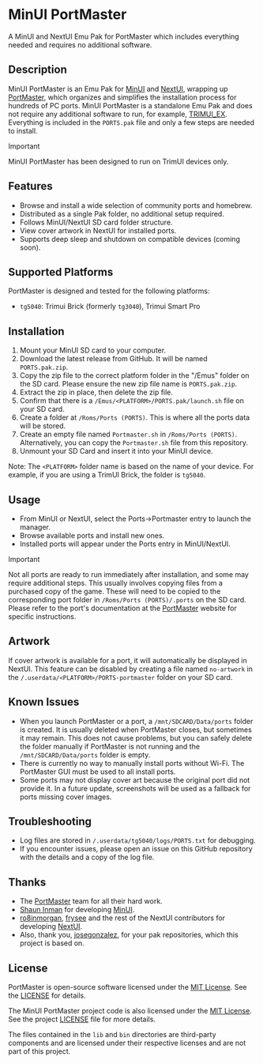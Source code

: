 # MinUI PortMaster

A MinUI and NextUI Emu Pak for PortMaster which includes everything needed and requires no additional software.

## Description

MinUI PortMaster is an Emu Pak for [MinUI](https://github.com/shauninman/MinUI) and [NextUI](https://github.com/LoveRetro/NextUI), wrapping up [PortMaster](https://portmaster.games/), which organizes and simplifies the installation process for hundreds of PC ports. MinUI PortMaster is a standalone Emu Pak and does not require any additional software to run, for example, [TRIMUI_EX](https://github.com/kloptops/TRIMUI_EX). Everything is included in the `PORTS.pak` file and only a few steps are needed to install.

> [!IMPORTANT]
> MinUI PortMaster has been designed to run on TrimUI devices only.

## Features

- Browse and install a wide selection of community ports and homebrew.
- Distributed as a single Pak folder, no additional setup required.
- Follows MinUI/NextUI SD card folder structure.
- View cover artwork in NextUI for installed ports.
- Supports deep sleep and shutdown on compatible devices (coming soon).

## Supported Platforms

PortMaster is designed and tested for the following platforms:

- `tg5040`: Trimui Brick (formerly `tg3040`), Trimui Smart Pro

## Installation

1. Mount your MinUI SD card to your computer.
2. Download the latest release from GitHub. It will be named `PORTS.pak.zip`.
3. Copy the zip file to the correct platform folder in the "/Emus" folder on the SD card. Please ensure the new zip file name is `PORTS.pak.zip`.
4. Extract the zip in place, then delete the zip file.
5. Confirm that there is a `/Emus/<PLATFORM>/PORTS.pak/launch.sh` file on your SD card.
6. Create a folder at `/Roms/Ports (PORTS)`. This is where all the ports data will be stored.
7. Create an empty file named `Portmaster.sh` in `/Roms/Ports (PORTS)`. Alternatively, you can copy the `Portmaster.sh` file from this repository.
8. Unmount your SD Card and insert it into your MinUI device.

Note: The `<PLATFORM>` folder name is based on the name of your device. For example, if you are using a TrimUI Brick, the folder is `tg5040`.

## Usage

- From MinUI or NextUI, select the Ports->Portmaster entry to launch the manager.
- Browse available ports and install new ones.
- Installed ports will appear under the Ports entry in MinUI/NextUI.

> [!IMPORTANT]
> Not all ports are ready to run immediately after installation, and some may require additional steps. This usually involves copying files from a purchased copy of the game. These will need to be copied to the corresponding port folder in `/Roms/Ports (PORTS)/.ports` on the SD card. Please refer to the port's documentation at the [PortMaster](https://portmaster.games/games.html) website for specific instructions.

## Artwork

If cover artwork is available for a port, it will automatically be displayed in NextUI. This feature can be disabled by creating a file named `no-artwork` in the `/.userdata/<PLATFORM>/PORTS-portmaster` folder on your SD card.

## Known Issues

- When you launch PortMaster or a port, a `/mnt/SDCARD/Data/ports` folder is created. It is usually deleted when PortMaster closes, but sometimes it may remain. This does not cause problems, but you can safely delete the folder manually if PortMaster is not running and the `/mnt/SDCARD/Data/ports` folder is empty.
- There is currently no way to manually install ports without Wi-Fi. The PortMaster GUI must be used to all install ports.
- Some ports may not display cover art because the original port did not provide it. In a future update, screenshots will be used as a fallback for ports missing cover images.

## Troubleshooting

- Log files are stored in `/.userdata/tg5040/logs/PORTS.txt` for debugging.
- If you encounter issues, please open an issue on this GitHub repository with the details and a copy of the log file.

## Thanks

- The [PortMaster](https://portmaster.games/) team for all their hard work.
- [Shaun Inman](https://github.com/shauninman) for developing [MinUI](https://github.com/shauninman/MinUI).
- [ro8inmorgan](https://github.com/ro8inmorgan), [frysee](https://github.com/frysee) and the rest of the NextUI contributors for developing [NextUI](https://github.com/LoveRetro/NextUI).
- Also, thank you, [josegonzalez](https://github.com/josegonzalez), for your pak repositories, which this project is based on.

## License

PortMaster is open-source software licensed under the [MIT License](https://opensource.org/licenses/MIT). See the [LICENSE](https://raw.githubusercontent.com/PortsMaster/PortMaster-GUI/refs/heads/main/LICENSE) for details.

The MinUI PortMaster project code is also licensed under the [MIT License](https://opensource.org/licenses/MIT). See the project [LICENSE](LICENSE) file for more details.

The files contained in the `lib` and `bin` directories are third-party components and are licensed under their respective licenses and are not part of this project.
